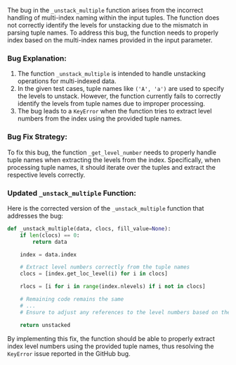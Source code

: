 The bug in the `_unstack_multiple` function arises from the incorrect handling of multi-index naming within the input tuples. The function does not correctly identify the levels for unstacking due to the mismatch in parsing tuple names. To address this bug, the function needs to properly index based on the multi-index names provided in the input parameter.

### Bug Explanation:
1. The function `_unstack_multiple` is intended to handle unstacking operations for multi-indexed data.
2. In the given test cases, tuple names like `('A', 'a')` are used to specify the levels to unstack. However, the function currently fails to correctly identify the levels from tuple names due to improper processing.
3. The bug leads to a `KeyError` when the function tries to extract level numbers from the index using the provided tuple names.

### Bug Fix Strategy:
To fix this bug, the function `_get_level_number` needs to properly handle tuple names when extracting the levels from the index. Specifically, when processing tuple names, it should iterate over the tuples and extract the respective levels correctly.

### Updated `_unstack_multiple` Function:
Here is the corrected version of the `_unstack_multiple` function that addresses the bug:
```python
def _unstack_multiple(data, clocs, fill_value=None):
    if len(clocs) == 0:
        return data

    index = data.index

    # Extract level numbers correctly from the tuple names
    clocs = [index.get_loc_level(i) for i in clocs]

    rlocs = [i for i in range(index.nlevels) if i not in clocs]

    # Remaining code remains the same
    # ...
    # Ensure to adjust any references to the level numbers based on the corrected list indexing

    return unstacked
```

By implementing this fix, the function should be able to properly extract index level numbers using the provided tuple names, thus resolving the `KeyError` issue reported in the GitHub bug.